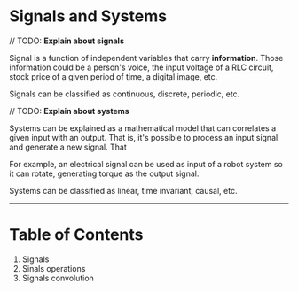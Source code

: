 # Signals and Systems

// TODO: **Explain about signals** 

Signal is a function of independent variables that carry **information**. Those information could be a person's voice, the input voltage of a RLC circuit, stock price of a given period of time, a digital image, etc.

Signals can be classified as continuous, discrete, periodic, etc.

// TODO: **Explain about systems**

Systems can be explained as a mathematical model that can correlates a given input with an output. That is, it's possible to process an input signal and generate a new signal. That

For example, an electrical signal can be used as input of a robot system so it can rotate, generating torque as the output signal.

Systems can be classified as linear, time invariant, causal, etc.

---

# Table of Contents
1. Signals
2. Sinals operations
3. Signals convolution
